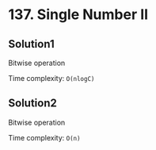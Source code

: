 # 137. Single Number II

## Solution1

Bitwise operation

Time complexity: `O(nlogC)`

## Solution2

Bitwise operation

Time complexity: `O(n)`
